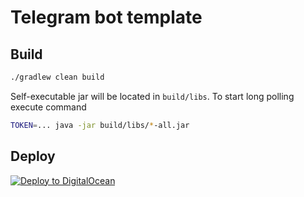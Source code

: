 # Telegram bot template

## Build

```sh
./gradlew clean build
```

Self-executable jar will be located in `build/libs`. To start long polling execute command

```sh
TOKEN=... java -jar build/libs/*-all.jar
```

## Deploy

[![Deploy to DigitalOcean](https://www.deploytodo.com/do-btn-blue-ghost.svg)](https://cloud.digitalocean.com/apps/new?repo=https://github.com/YOUR/REPO/tree/main)